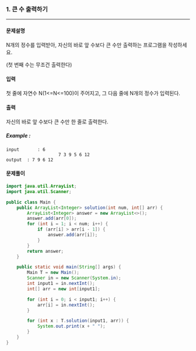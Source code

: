### 1. 큰 수 출력하기

---

#### 문제설명

N개의 정수를 입력받아, 자신의 바로 앞 수보다 큰 수만 출력하는 프로그램을 작성하세요.

(첫 번째 수는 무조건 출력한다)

#### 입력

첫 줄에 자연수 N(1<=N<=100)이 주어지고, 그 다음 줄에 N개의 정수가 입력된다.

#### 출력

자신의 바로 앞 수보다 큰 수만 한 줄로 출력한다.

##### Example :

```
input		: 6
					7 3 9 5 6 12
output	: 7 9 6 12
```

#### 문제풀이

```java
import java.util.ArrayList;
import java.util.Scanner;

public class Main {
    public ArrayList<Integer> solution(int num, int[] arr) {
        ArrayList<Integer> answer = new ArrayList<>();
        answer.add(arr[0]);
        for (int i = 1; i < num; i++) {
            if (arr[i] > arr[i - 1]) {
                answer.add(arr[i]);
            }
        }
        return answer;
    }

    public static void main(String[] args) {
        Main T = new Main();
        Scanner in = new Scanner(System.in);
        int input1 = in.nextInt();
        int[] arr = new int[input1];

        for (int i = 0; i < input1; i++) {
            arr[i] = in.nextInt();
        }

        for (int x : T.solution(input1, arr)) {
            System.out.print(x + " ");
        }
    }
}

```

